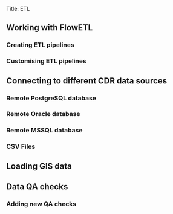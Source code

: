 Title: ETL

## Working with FlowETL

### Creating ETL pipelines

### Customising ETL pipelines

## Connecting to different CDR data sources

### Remote PostgreSQL database

### Remote Oracle database

### Remote MSSQL database

### CSV Files

## Loading GIS data

## Data QA checks

### Adding new QA checks